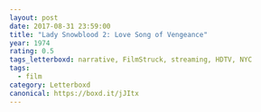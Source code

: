 ```yaml
---
layout: post 
date: 2017-08-31 23:59:00
title: "Lady Snowblood 2: Love Song of Vengeance"
year: 1974
rating: 0.5
tags_letterboxd: narrative, FilmStruck, streaming, HDTV, NYC
tags:
  - film
category: Letterboxd
canonical: https://boxd.it/jJItx
---
```

